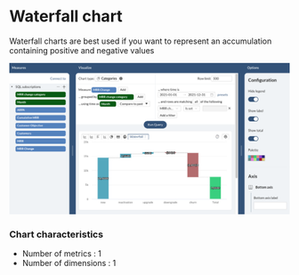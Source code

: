 # Waterfall chart

Waterfall charts are best used if you want to represent an accumulation containing positive and negative values

![](<../../../.gitbook/assets/image (226).png>)

### **Chart characteristics**

* Number of metrics : 1
* Number of dimensions : 1



